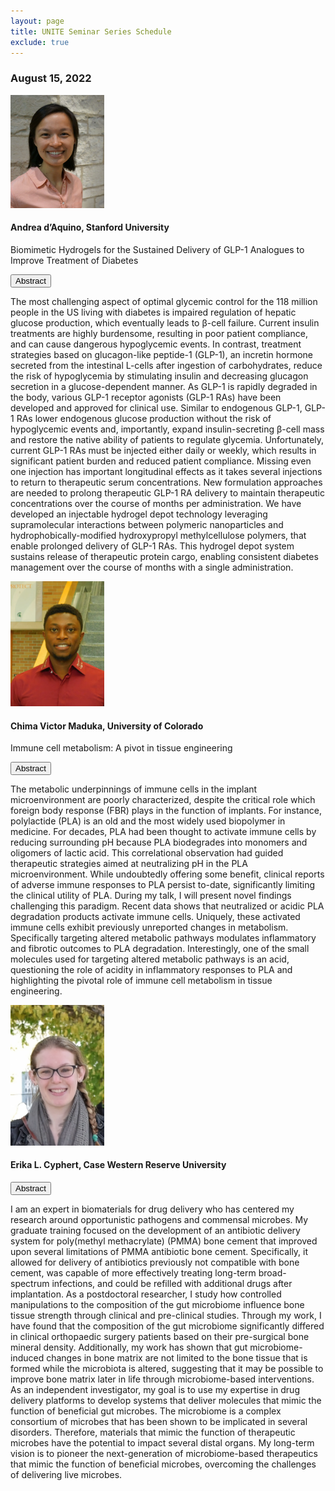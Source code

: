 ```yaml
---
layout: page
title: UNITE Seminar Series Schedule
exclude: true
---
```


### August 15, 2022


<img src="/public/seminar-photos/2022-08-15-Aquino.webp" alt="Dr. d’Aquino's photo" width="150px" id="hp"/>

#### Andrea d’Aquino, Stanford University
Biomimetic Hydrogels for the Sustained Delivery of GLP-1 Analogues to Improve Treatment of Diabetes

<button type="button" class="collapsible">Abstract</button>
<div class="content">
  <p>The most challenging aspect of optimal glycemic control for the 118 million people in the US living with diabetes is impaired regulation of hepatic glucose production, which eventually leads to β-cell failure. Current insulin treatments are highly burdensome, resulting in poor patient compliance, and can cause dangerous hypoglycemic events. In contrast, treatment strategies based on glucagon-like peptide-1 (GLP-1), an incretin hormone secreted from the intestinal L-cells after ingestion of carbohydrates, reduce the risk of hypoglycemia by stimulating insulin and decreasing glucagon secretion in a glucose-dependent manner. As GLP-1 is rapidly degraded in the body, various GLP-1 receptor agonists (GLP-1 RAs) have been developed and approved for clinical use. Similar to endogenous GLP-1, GLP-1 RAs lower endogenous glucose production without the risk of hypoglycemic events and, importantly, expand insulin-secreting β-cell mass and restore the native ability of patients to regulate glycemia. Unfortunately, current GLP-1 RAs must be injected either daily or weekly, which results in significant patient burden and reduced patient compliance. Missing even one injection has important longitudinal effects as it takes several injections to return to therapeutic serum concentrations. New formulation approaches are needed to prolong therapeutic GLP-1 RA delivery to maintain therapeutic concentrations over the course of months per administration. We have developed an injectable hydrogel depot technology leveraging supramolecular interactions between polymeric nanoparticles and hydrophobically-modified hydroxypropyl methylcellulose polymers, that enable prolonged delivery of GLP-1 RAs. This hydrogel depot system sustains release of therapeutic protein cargo, enabling consistent diabetes management over the course of months with a single administration.</p>
</div>

<img src="/public/seminar-photos/2022-08-15-Maduka.webp" alt="Dr. Maduka's photo" width="150px" id="hp"/>

#### Chima Victor Maduka, University of Colorado

Immune cell metabolism: A pivot in tissue engineering


<button type="button" class="collapsible">Abstract</button>
<div class="content">
  <p>The metabolic underpinnings of immune cells in the implant microenvironment are poorly characterized, despite the critical role which foreign body response (FBR) plays in the function of implants. For instance, polylactide (PLA) is an old and the most widely used biopolymer in medicine. For decades, PLA had been thought to activate immune cells by reducing surrounding pH because PLA biodegrades into monomers and oligomers of lactic acid. This correlational observation had guided therapeutic strategies aimed at neutralizing pH in the PLA microenvironment. While undoubtedly offering some benefit, clinical reports of adverse immune responses to PLA persist to-date, significantly limiting the clinical utility of PLA. During my talk, I will present novel findings challenging this paradigm. Recent data shows that neutralized or acidic PLA degradation products activate immune cells. Uniquely, these activated immune cells exhibit previously unreported changes in metabolism. Specifically targeting altered metabolic pathways modulates inflammatory and fibrotic outcomes to PLA degradation. Interestingly, one of the small molecules used for targeting altered metabolic pathways is an acid, questioning the role of acidity in inflammatory responses to PLA and highlighting the pivotal role of immune cell metabolism in tissue engineering.</p>
</div>


<img src="/public/seminar-photos/2022-08-15-Cyphert.webp" alt="Dr. Cyphert's photo" width="150px" id="hp"/>

#### Erika L. Cyphert, Case Western Reserve University

<button type="button" class="collapsible">Abstract</button>
<div class="content">
  <p>I am an expert in biomaterials for drug delivery who has centered my research around opportunistic pathogens and commensal microbes. My graduate training focused on the development of an antibiotic delivery system for poly(methyl methacrylate) (PMMA) bone cement that improved upon several limitations of PMMA antibiotic bone cement. Specifically, it allowed for delivery of antibiotics previously not compatible with bone cement, was capable of more effectively treating long-term broad-spectrum infections, and could be refilled with additional drugs after implantation. As a postdoctoral researcher, I study how controlled manipulations to the composition of the gut microbiome influence bone tissue strength through clinical and pre-clinical studies. Through my work, I have found that the composition of the gut microbiome significantly differed in clinical orthopaedic surgery patients based on their pre-surgical bone mineral density. Additionally, my work has shown that gut microbiome-induced changes in bone matrix are not limited to the bone tissue that is formed while the microbiota is altered, suggesting that it may be possible to improve bone matrix later in life through microbiome-based interventions. As an independent investigator, my goal is to use my expertise in drug delivery platforms to develop systems that deliver molecules that mimic the function of beneficial gut microbes. The microbiome is a complex consortium of microbes that has been shown to be implicated in several disorders. Therefore, materials that mimic the function of therapeutic microbes have the potential to impact several distal organs. My long-term vision is to pioneer the next-generation of microbiome-based therapeutics that mimic the function of beneficial microbes, overcoming the challenges of delivering live microbes.</p>
</div>
